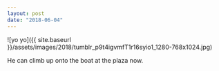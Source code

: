 ```yaml
---
layout: post
date: "2018-06-04"
---
```


![yo yo]({{ site.baseurl }}/assets/images/2018/tumblr_p9t4igvmfT1r16syio1_1280-768x1024.jpg)

He can climb up onto the boat at the plaza now.
